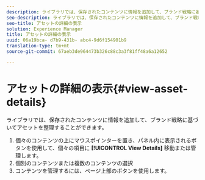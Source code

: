```yaml
---
description: ライブラリでは、保存されたコンテンツに情報を追加して、ブランド戦略に基づいてアセットを整理することができます。
seo-description: ライブラリでは、保存されたコンテンツに情報を追加して、ブランド戦略に基づいてアセットを整理することができます。
seo-title: アセットの詳細の表示
solution: Experience Manager
title: アセットの詳細の表示
uuid: 06a19bca- d7b9-431b- abc4-9d6f154901b9
translation-type: tm+mt
source-git-commit: 67aeb3de964473b326c88c3a3f81ff48a6a12652

---
```



# アセットの詳細の表示{#view-asset-details}

ライブラリでは、保存されたコンテンツに情報を追加して、ブランド戦略に基づいてアセットを整理することができます。

1. 個々のコンテンツの上にマウスポインターを置き、パネル内に表示されるボタンを使用して、個々の項目に **[!UICONTROL View Details]** 移動または管理します。
1. 個別のコンテンツまたは複数のコンテンツの選択
1. コンテンツを管理するには、ページ上部のボタンを使用します。
